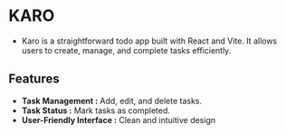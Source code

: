 # KARO
- Karo is a straightforward todo app built with React and Vite. It allows users to create, manage, and complete tasks efficiently.

## Features
- **Task Management :**  Add, edit, and delete tasks.
- **Task Status :** Mark tasks as completed.
- **User-Friendly Interface :** Clean and intuitive design
